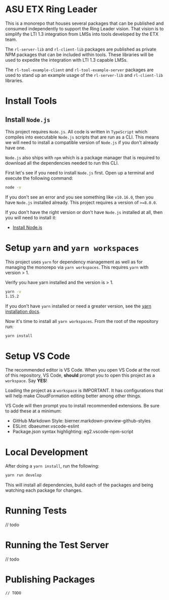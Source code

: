 # ASU ETX Ring Leader

This is a monorepo that houses several packages that can be published and consumed independently to support the Ring Leader vision. That vision is to simplify the LTI 1.3 integration from LMSs into tools developed by the ETX team.

The `rl-server-lib` and `rl-client-lib` packages are published as private NPM packages that can be included within tools. These libraries will be used to expedite the integration with LTI 1.3 capable LMSs.

The `rl-tool-example-client` and `rl-tool-example-server` packages are used to stand up an example usage of the `rl-server-lib` and `rl-client-lib` libraries.

# Install Tools

## Install `Node.js`

This project requires `Node.js`. All code is written in `TypeScript` which compiles into executable `Node.js` scripts that are run as a CLI. This means we will need to install a compatible version of `Node.js` if you don't already have one.

`Node.js` also ships with `npm` which is a package manager that is required to download all the dependencies needed to run this CLI.

First let's see if you need to install `Node.js` first. Open up a terminal and execute the following command:

```bash
node -v
```

If you don't see an error and you see something like `v10.16.0`, then you have `Node.js` installed already. This project requires a version of `>=8.0.0`.

If you don't have the right version or don't have `Node.js` installed at all, then you will need to install it:

- [Install Node.js](https://nodejs.org/en/download/)

# Setup `yarn` and `yarn workspaces`

This project uses `yarn` for dependency management as well as for managing the monorepo via `yarn workspaces`. This requires `yarn` with version > 1.

Verify you have yarn installed and the version is > 1.

```bash
yarn -v
1.15.2
```

If you don't have `yarn` installed or need a greater version, see the [yarn installation docs](https://yarnpkg.com/lang/en/docs/install).


Now it's time to install all `yarn workspaces`. From the root of the repository run:

```bash
yarn install
```

# Setup VS Code

The recommended editor is VS Code. When you open VS Code at the root of this repository, VS Code, **should** prompt you to open this project as a `workspace`. Say **YES**!

Loading the project as a `workspace` is IMPORTANT. It has configurations that will help make CloudFormation editing better among other things.

VS Code will then prompt you to install recommended extensions. Be sure to add these at a minimum:

- GitHub Markdown Style: bierner.markdown-preview-github-styles
- ESLint: dbaeumer.vscode-eslint
- Package.json syntax highlighting: eg2.vscode-npm-script

# Local Development

After doing a `yarn install`, run the following:

```bash
yarn run develop
```

This will install all dependencies, build each of the packages and being watching each package for changes.

# Running Tests

// todo

# Running the Test Server

// todo

# Publishing Packages

```
// TODO
```

